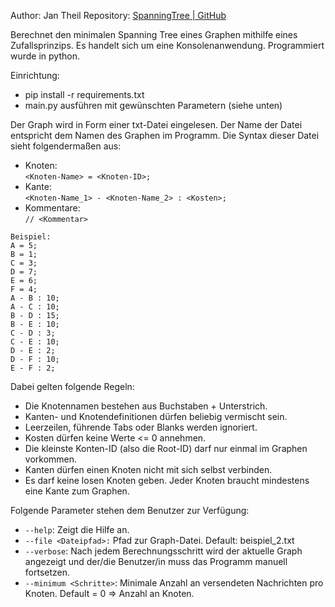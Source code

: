 Author: Jan Theil
Repository: <a href="https://github.com/JanTSV/SpanningTree">SpanningTree | GitHub</a>

Berechnet den minimalen Spanning Tree eines Graphen mithilfe eines Zufallsprinzips. Es handelt sich um eine Konsolenanwendung. Programmiert wurde in python.

Einrichtung: 
	<ul>
		<li>pip install -r requirements.txt </li>
		<li>main.py ausführen mit gewünschten Parametern (siehe unten) </li>
	</ul>

Der Graph wird in Form einer txt-Datei eingelesen. Der Name der Datei entspricht dem Namen des Graphen im Programm. Die Syntax dieser Datei sieht folgendermaßen aus:
	<ul>
		<li>Knoten:<br> `<Knoten-Name> = <Knoten-ID>;` </li>
		<li>Kante:<br> `<Knoten-Name_1> - <Knoten-Name_2> : <Kosten>;` </li>
		<li>Kommentare:<br> `// <Kommentar>` </li>
	</ul>


	Beispiel:
	A = 5;
 	B = 1;
 	C = 3;
 	D = 7;
 	E = 6;
	F = 4;
	A - B : 10;
 	A - C : 10;
 	B - D : 15;
 	B - E : 10;
 	C - D : 3;
 	C - E : 10;
 	D - E : 2;
 	D - F : 10;
 	E - F : 2;

Dabei gelten folgende Regeln:
	<ul>
		<li> Die Knotennamen bestehen aus Buchstaben + Unterstrich. </li>
		<li> Kanten- und Knotendefinitionen dürfen beliebig vermischt sein. </li>
		<li> Leerzeilen, führende Tabs oder Blanks werden ignoriert. </li>
		<li> Kosten dürfen keine Werte <= 0 annehmen. </li>
		<li> Die kleinste Konten-ID (also die Root-ID) darf nur einmal im Graphen vorkommen. </li>
		<li> Kanten dürfen einen Knoten nicht mit sich selbst verbinden. </li>
		<li> Es darf keine losen Knoten geben. Jeder Knoten braucht mindestens eine Kante zum Graphen. </li>
	</ul>

Folgende Parameter stehen dem Benutzer zur Verfügung:
	<ul>
		<li> `--help`: Zeigt die Hilfe an. </li>
		<li> `--file <Dateipfad>:` Pfad zur Graph-Datei. Default: beispiel_2.txt </li>
		<li> `--verbose`: Nach jedem Berechnungsschritt wird der aktuelle Graph angezeigt und der/die Benutzer/in muss das Programm manuell fortsetzen. </li>
		<li> `--minimum <Schritte>`: Minimale Anzahl an versendeten Nachrichten pro Knoten. Default = 0 => Anzahl an Knoten. </li>
	</ul>
 